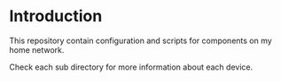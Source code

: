 # Introduction

This repository contain configuration and scripts for components on my home network.

Check each sub directory for more information about each device.
